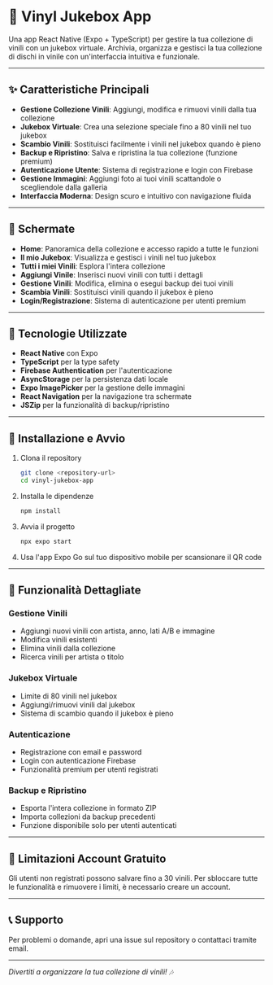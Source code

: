 # 🎵 Vinyl Jukebox App

Una app React Native (Expo + TypeScript) per gestire la tua collezione di vinili con un jukebox virtuale. Archivia, organizza e gestisci la tua collezione di dischi in vinile con un'interfaccia intuitiva e funzionale.

---

## ✨ Caratteristiche Principali

- **Gestione Collezione Vinili**: Aggiungi, modifica e rimuovi vinili dalla tua collezione
- **Jukebox Virtuale**: Crea una selezione speciale fino a 80 vinili nel tuo jukebox
- **Scambio Vinili**: Sostituisci facilmente i vinili nel jukebox quando è pieno
- **Backup e Ripristino**: Salva e ripristina la tua collezione (funzione premium)
- **Autenticazione Utente**: Sistema di registrazione e login con Firebase
- **Gestione Immagini**: Aggiungi foto ai tuoi vinili scattandole o scegliendole dalla galleria
- **Interfaccia Moderna**: Design scuro e intuitivo con navigazione fluida

---

## 📱 Schermate

- **Home**: Panoramica della collezione e accesso rapido a tutte le funzioni
- **Il mio Jukebox**: Visualizza e gestisci i vinili nel tuo jukebox
- **Tutti i miei Vinili**: Esplora l'intera collezione
- **Aggiungi Vinile**: Inserisci nuovi vinili con tutti i dettagli
- **Gestione Vinili**: Modifica, elimina o esegui backup dei tuoi vinili
- **Scambia Vinili**: Sostituisci vinili quando il jukebox è pieno
- **Login/Registrazione**: Sistema di autenticazione per utenti premium

---

## 🔧 Tecnologie Utilizzate

- **React Native** con Expo
- **TypeScript** per la type safety
- **Firebase Authentication** per l'autenticazione
- **AsyncStorage** per la persistenza dati locale
- **Expo ImagePicker** per la gestione delle immagini
- **React Navigation** per la navigazione tra schermate
- **JSZip** per la funzionalità di backup/ripristino

---

## 🚀 Installazione e Avvio

1. Clona il repository
   ```bash
   git clone <repository-url>
   cd vinyl-jukebox-app
   ```

2. Installa le dipendenze
   ```bash
   npm install
   ```

3. Avvia il progetto
   ```bash
   npx expo start
   ```

4. Usa l'app Expo Go sul tuo dispositivo mobile per scansionare il QR code

---

## 🎯 Funzionalità Dettagliate

### Gestione Vinili
- Aggiungi nuovi vinili con artista, anno, lati A/B e immagine
- Modifica vinili esistenti
- Elimina vinili dalla collezione
- Ricerca vinili per artista o titolo

### Jukebox Virtuale
- Limite di 80 vinili nel jukebox
- Aggiungi/rimuovi vinili dal jukebox
- Sistema di scambio quando il jukebox è pieno

### Autenticazione
- Registrazione con email e password
- Login con autenticazione Firebase
- Funzionalità premium per utenti registrati

### Backup e Ripristino
- Esporta l'intera collezione in formato ZIP
- Importa collezioni da backup precedenti
- Funzione disponibile solo per utenti autenticati

---

## 🔐 Limitazioni Account Gratuito

Gli utenti non registrati possono salvare fino a 30 vinili. Per sbloccare tutte le funzionalità e rimuovere i limiti, è necessario creare un account.

---

## 📞 Supporto

Per problemi o domande, apri una issue sul repository o contattaci tramite email.

---

*Divertiti a organizzare la tua collezione di vinili! 🎶*
